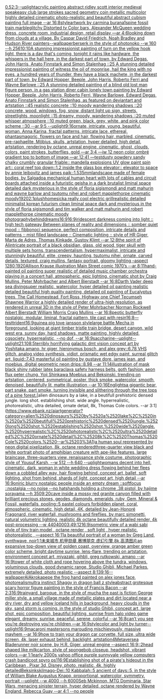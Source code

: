 [0.5](https://www.ebank.nz/aiartgenerator?category=0.5)[2:3](https://www.ebank.nz/aiartgenerator?category=2%3A3)[--uplight](https://www.ebank.nz/aiartgenerator?category=--uplight)[acrylic painting abstract ridley scott interior medieval speakeasy club large strokes sacred geometry coin metallic multicolor highly detailed cinematic photo-realistic and beautiful abstract cubism painting full image --ar 16:8](https://www.ebank.nz/aiartgenerator?category=acrylic%2520painting%2520abstract%2520ridley%2520scott%2520interior%2520medieval%2520speakeasy%2520club%2520large%2520strokes%2520sacred%2520geometry%2520coin%2520metallic%2520multicolor%2520highly%2520detailed%2520cinematic%2520photo-realistic%2520and%2520beautiful%2520abstract%2520cubism%2520painting%2520full%2520image%2520--ar%252016%3A8)[style](https://www.ebank.nz/aiartgenerator?category=style)[artwork by carmina burana](https://www.ebank.nz/aiartgenerator?category=artwork%2520by%2520carmina%2520burana)[1](https://www.ebank.nz/aiartgenerator?category=1)[spine fossil train,marble](https://www.ebank.nz/aiartgenerator?category=spine%2520fossil%2520train%2Cmarble)[glitchy Distorted tv Color bars, Alexander McQueen wedding dress, concrete room, industrial design, retail display —ar 4:6](https://www.ebank.nz/aiartgenerator?category=glitchy%2520Distorted%2520tv%2520Color%2520bars%2C%2520Alexander%2520McQueen%2520wedding%2520dress%2C%2520concrete%2520room%2C%2520industrial%2520design%2C%2520retail%2520display%2520%E2%80%94ar%25204%3A6)[looking down from clouds at a village. By Caspar David Friedrich, Noah Bradley and Hudson River painters](https://www.ebank.nz/aiartgenerator?category=looking%2520down%2520from%2520clouds%2520at%2520a%2520village.%2520By%2520Caspar%2520David%2520Friedrich%2C%2520Noah%2520Bradley%2520and%2520Hudson%2520River%2520painters)[--wallpaper](https://www.ebank.nz/aiartgenerator?category=--wallpaper)[berserk in the style of photonoko --w 160 --h 256](https://www.ebank.nz/aiartgenerator?category=berserk%2520in%2520the%2520style%2520of%2520photonoko%2520--w%2520160%2520--h%2520256)[10:10](https://www.ebank.nz/aiartgenerator?category=10%3A10)[A stunning impressionist painting of turn on the yellow hook light, there is a day that's coming, tonight it rains like hardware, the whispers in the hall here, in the darkest part of town, by Edward Degas, John Harris, Anato Finnstark and Simon Stalenhag ::25 A stunning detailed impressionist painting of witness the oil of moonrise, hail the king with no eyes, a hundred years of thunder, they have a black machete, in the darkest part of town, by Edward Hopper, Beeple, John Harris, Roberto Ferri and Wayne Barlowe ::25 A stunning detailed painting of a blind old lost man figure person, in a gas station diner cabin lonely town painting by Edward Hopper, Beeple, John Harris, Roberto Ferri, Wayne Barlowe, Edward Degas, Anato Finnstark and Simon Stalenhag, as featured on deviantart and artstation ::45 realistic concrete ::10 moody wandering shadows ::20 concrete, wood, windows, fog, snow, distant light up sign, streets, streetlights, moonlight ::15 dreamy, moody, wandering shadows ::20 muted whisper atmosphere ::10 muted green, black, grey, white, and pink color scheme ::30 --ar 9:5 --uplight](https://www.ebank.nz/aiartgenerator?category=A%2520stunning%2520impressionist%2520painting%2520of%2520turn%2520on%2520the%2520yellow%2520hook%2520light%2C%2520there%2520is%2520a%2520day%2520that%27s%2520coming%2C%2520tonight%2520it%2520rains%2520like%2520hardware%2C%2520the%2520whispers%2520in%2520the%2520hall%2520here%2C%2520in%2520the%2520darkest%2520part%2520of%2520town%2C%2520by%2520Edward%2520Degas%2C%2520John%2520Harris%2C%2520Anato%2520Finnstark%2520and%2520Simon%2520Stalenhag%2520%3A%3A25%2520A%2520stunning%2520detailed%2520impressionist%2520painting%2520of%2520witness%2520the%2520oil%2520of%2520moonrise%2C%2520hail%2520the%2520king%2520with%2520no%2520eyes%2C%2520a%2520hundred%2520years%2520of%2520thunder%2C%2520they%2520have%2520a%2520black%2520machete%2C%2520in%2520the%2520darkest%2520part%2520of%2520town%2C%2520by%2520Edward%2520Hopper%2C%2520Beeple%2C%2520John%2520Harris%2C%2520Roberto%2520Ferri%2520and%2520Wayne%2520Barlowe%2520%3A%3A25%2520A%2520stunning%2520detailed%2520painting%2520of%2520a%2520blind%2520old%2520lost%2520man%2520figure%2520person%2C%2520in%2520a%2520gas%2520station%2520diner%2520cabin%2520lonely%2520town%2520painting%2520by%2520Edward%2520Hopper%2C%2520Beeple%2C%2520John%2520Harris%2C%2520Roberto%2520Ferri%2C%2520Wayne%2520Barlowe%2C%2520Edward%2520Degas%2C%2520Anato%2520Finnstark%2520and%2520Simon%2520Stalenhag%2C%2520as%2520featured%2520on%2520deviantart%2520and%2520artstation%2520%3A%3A45%2520realistic%2520concrete%2520%3A%3A10%2520moody%2520wandering%2520shadows%2520%3A%3A20%2520concrete%2C%2520wood%2C%2520windows%2C%2520fog%2C%2520snow%2C%2520distant%2520light%2520up%2520sign%2C%2520streets%2C%2520streetlights%2C%2520moonlight%2520%3A%3A15%2520dreamy%2C%2520moody%2C%2520wandering%2520shadows%2520%3A%3A20%2520muted%2520whisper%2520atmosphere%2520%3A%3A10%2520muted%2520green%2C%2520black%2C%2520grey%2C%2520white%2C%2520and%2520pink%2520color%2520scheme%2520%3A%3A30%2520--ar%25209%3A5%2520--uplight)[](https://www.ebank.nz/aiartgenerator?category=)[9:16](https://www.ebank.nz/aiartgenerator?category=9%3A16)[ornate, intricate, young, beautiful, woman, Anna Karina, fractal patterns, intricate lace, ethereal, phantasmagoric, flowers on face and hair, flowing hair, marbled, cinematic, pre-raphaelite, Möbius, skulls, artstation, hyper detailed, high detail, artstation, rendering by octane, unreal engine, cinematic, ghost, clouds, colors, paint strokes, butterflies, gold —ar 3:4 —iw 1](https://www.ebank.nz/aiartgenerator?category=ornate%2C%2520intricate%2C%2520young%2C%2520beautiful%2C%2520woman%2C%2520Anna%2520Karina%2C%2520fractal%2520patterns%2C%2520intricate%2520lace%2C%2520ethereal%2C%2520phantasmagoric%2C%2520flowers%2520on%2520face%2520and%2520hair%2C%2520flowing%2520hair%2C%2520marbled%2C%2520cinematic%2C%2520pre-raphaelite%2C%2520M%C3%B6bius%2C%2520skulls%2C%2520artstation%2C%2520hyper%2520detailed%2C%2520high%2520detail%2C%2520artstation%2C%2520rendering%2520by%2520octane%2C%2520unreal%2520engine%2C%2520cinematic%2C%2520ghost%2C%2520clouds%2C%2520colors%2C%2520paint%2520strokes%2C%2520butterflies%2C%2520gold%2520%E2%80%94ar%25203%3A4%2520%E2%80%94iw%25201)[2 neon color ombré gradient top to bottom of image —ar 12:41 —test](https://www.ebank.nz/aiartgenerator?category=2%2520neon%2520color%2520ombr%C3%A9%2520gradient%2520top%2520to%2520bottom%2520of%2520image%2520%E2%80%94ar%252012%3A41%2520%E2%80%94test)[dusty powdery sandy chalky crumbly granular friable:: mandella explosions UV glow paint spin art:: coral reef top down::1.2 inside the glass box elevator:: elevator to space by annie leibovitz and james paik::1.5](https://www.ebank.nz/aiartgenerator?category=dusty%2520powdery%2520sandy%2520chalky%2520crumbly%2520granular%2520friable%3A%3A%2520mandella%2520explosions%2520UV%2520glow%2520paint%2520spin%2520art%3A%3A%2520coral%2520reef%2520top%2520down%3A%3A1.2%2520inside%2520the%2520glass%2520box%2520elevator%3A%3A%2520elevator%2520to%2520space%2520by%2520annie%2520leibovitz%2520and%2520james%2520paik%3A%3A1.5)[35mm](https://www.ebank.nz/aiartgenerator?category=35mm)[landscape made of female bodies, by Salgado](https://www.ebank.nz/aiartgenerator?category=landscape%2520made%2520of%2520female%2520bodies%2C%2520by%2520Salgado)[a mechanical human heart with lots of cables and circuit boards attached inside a futuristic geisha in a dark brutalist liminal space detailed dark mysterious in the style of floria sigismondi and matt mahurin and wayne barlow and tsutomu nihei and robert mapplethorpe cinematic moody](https://www.ebank.nz/aiartgenerator?category=a%2520mechanical%2520human%2520heart%2520with%2520lots%2520of%2520cables%2520and%2520circuit%2520boards%2520attached%2520inside%2520a%2520futuristic%2520geisha%2520in%2520a%2520dark%2520brutalist%2520liminal%2520space%2520detailed%2520dark%2520mysterious%2520in%2520the%2520style%2520of%2520floria%2520sigismondi%2520and%2520matt%2520mahurin%2520and%2520wayne%2520barlow%2520and%2520tsutomu%2520nihei%2520and%2520robert%2520mapplethorpe%2520cinematic%2520moody)[1920](https://www.ebank.nz/aiartgenerator?category=1920)[2:1](https://www.ebank.nz/aiartgenerator?category=2%3A1)[plush](https://www.ebank.nz/aiartgenerator?category=plush)[homesick](https://www.ebank.nz/aiartgenerator?category=homesick)[a really cool electric grill](https://www.ebank.nz/aiartgenerator?category=a%2520really%2520cool%2520electric%2520grill)[realistic detailed minimalist korean futurism clean liminal space dark and mysterious in the style of floria sigismondi and tim walker and matt mahurin and robert mapplethorpe cinematic moody photography](https://www.ebank.nz/aiartgenerator?category=realistic%2520detailed%2520minimalist%2520korean%2520futurism%2520clean%2520liminal%2520space%2520dark%2520and%2520mysterious%2520in%2520the%2520style%2520of%2520floria%2520sigismondi%2520and%2520tim%2520walker%2520and%2520matt%2520mahurin%2520and%2520robert%2520mapplethorpe%2520cinematic%2520moody%2520photography)[behind](https://www.ebank.nz/aiartgenerator?category=behind)[dreams](https://www.ebank.nz/aiartgenerator?category=dreams)[16:9](https://www.ebank.nz/aiartgenerator?category=16%3A9)[16:9](https://www.ebank.nz/aiartgenerator?category=16%3A9)[iridescent darkness coming into light :: high tech gateway Between planes of reality and dimensions :: somber quiet mood :: fibbonoci sequence, perfect composition, intricate details and patterns :: mist filled landscape :: Cinematic lighting :: style of HR Giger, Marta de Adres, Thomas Kinkade, Gustov Klimt --ar 12:8](https://www.ebank.nz/aiartgenerator?category=iridescent%2520darkness%2520coming%2520into%2520light%2520%3A%3A%2520high%2520tech%2520gateway%2520Between%2520planes%2520of%2520reality%2520and%2520dimensions%2520%3A%3A%2520somber%2520quiet%2520mood%2520%3A%3A%2520fibbonoci%2520sequence%2C%2520perfect%2520composition%2C%2520intricate%2520details%2520and%2520patterns%2520%3A%3A%2520mist%2520filled%2520landscape%2520%3A%3A%2520Cinematic%2520lighting%2520%3A%3A%2520style%2520of%2520HR%2520Giger%2C%2520Marta%2520de%2520Adres%2C%2520Thomas%2520Kinkade%2C%2520Gustov%2520Klimt%2520--ar%252012%3A8)[the spirit of AI](https://www.ebank.nz/aiartgenerator?category=the%2520spirit%2520of%2520AI)[intricate portrait of a black obsidian, glass, old wood,  tiger skull with multiple sets horns, transcendentalism, hypermaximalist, intricate and stunningly beautiful, elite, creepy, haunting, tsutomu nihei, ornate, carved details, textured, craig mullins, fantasy portrait, gloomy lighting –aspect 1280:1920](https://www.ebank.nz/aiartgenerator?category=intricate%2520portrait%2520of%2520a%2520black%2520obsidian%2C%2520glass%2C%2520old%2520wood%2C%2520%2520tiger%2520skull%2520with%2520multiple%2520sets%2520horns%2C%2520transcendentalism%2C%2520hypermaximalist%2C%2520intricate%2520and%2520stunningly%2520beautiful%2C%2520elite%2C%2520creepy%2C%2520haunting%2C%2520tsutomu%2520nihei%2C%2520ornate%2C%2520carved%2520details%2C%2520textured%2C%2520craig%2520mullins%2C%2520fantasy%2520portrait%2C%2520gloomy%2520lighting%2520%E2%80%93aspect%25201280%3A1920)[Allison Krause illustration Main Street comic 1970’s --ar 8:11](https://www.ebank.nz/aiartgenerator?category=Allison%2520Krause%2520illustration%2520Main%2520Street%2520comic%25201970%E2%80%99s%2520--ar%25208%3A11)[hand-painted oil painting super realistic of detailed music chamber orchestra playing in a concert hall, atmospheric, epic lighting, cinematic shot by Craig Mullins, Peter Mohrbacher and Albert Bierstadt --ar 16:8](https://www.ebank.nz/aiartgenerator?category=hand-painted%2520oil%2520painting%2520super%2520realistic%2520of%2520detailed%2520music%2520chamber%2520orchestra%2520playing%2520in%2520a%2520concert%2520hall%2C%2520atmospheric%2C%2520epic%2520lighting%2C%2520cinematic%2520shot%2520by%2520Craig%2520Mullins%2C%2520Peter%2520Mohrbacher%2520and%2520Albert%2520Bierstadt%2520--ar%252016%3A8)[Darth Vader deep sea diving](https://www.ebank.nz/aiartgenerator?category=Darth%2520Vader%2520deep%2520sea%2520diving)[super realistic, watercolor, hyper detailed oil painting realistic detailed beautiful high quality painting, detailed oil painting of Eucalyptus trees, The Call Homestead, Fort Ross, Highway one Chief Tecumseh Shawnee Warrior  a highly detailed render of ultra-high resolution, as rendered in unreal 3D in the style of Peter Mohrbacher Norman Rockwell Albert Bierstadt William Morris Craig Mullins --ar 16:8](https://www.ebank.nz/aiartgenerator?category=super%2520realistic%2C%2520watercolor%2C%2520hyper%2520detailed%2520oil%2520painting%2520realistic%2520detailed%2520beautiful%2520high%2520quality%2520painting%2C%2520detailed%2520oil%2520painting%2520of%2520Eucalyptus%2520trees%2C%2520The%2520Call%2520Homestead%2C%2520Fort%2520Ross%2C%2520Highway%2520one%2520Chief%2520Tecumseh%2520Shawnee%2520Warrior%2520%2520a%2520highly%2520detailed%2520render%2520of%2520ultra-high%2520resolution%2C%2520as%2520rendered%2520in%2520unreal%25203D%2520in%2520the%2520style%2520of%2520Peter%2520Mohrbacher%2520Norman%2520Rockwell%2520Albert%2520Bierstadt%2520William%2520Morris%2520Craig%2520Mullins%2520--ar%252016%3A8)[peotic butterfly nostalgic, modular, liminal, fractal pattern, tile cast with resin](https://www.ebank.nz/aiartgenerator?category=peotic%2520butterfly%2520nostalgic%2C%2520modular%2C%2520liminal%2C%2520fractal%2520pattern%2C%2520tile%2520cast%2520with%2520resin)[16:8](https://www.ebank.nz/aiartgenerator?category=16%3A8)[—test](https://www.ebank.nz/aiartgenerator?category=%E2%80%94test)[trident](https://www.ebank.nz/aiartgenerator?category=trident)[16:9](https://www.ebank.nz/aiartgenerator?category=16%3A9)[guinea pig tove jansson style](https://www.ebank.nz/aiartgenerator?category=guinea%2520pig%2520tove%2520jansson%2520style)[large battle Mecha in foreground, looking at giant timber tristle train bridge, desert canyon, wild west era, sunny day, hard shadows, matte painting, highly detailed, cgsociety, hyperrealistic, --no dof, --ar 16:9](https://www.ebank.nz/aiartgenerator?category=large%2520battle%2520Mecha%2520in%2520foreground%2C%2520looking%2520at%2520giant%2520timber%2520tristle%2520train%2520bridge%2C%2520desert%2520canyon%2C%2520wild%2520west%2520era%2C%2520sunny%2520day%2C%2520hard%2520shadows%2C%2520matte%2520painting%2C%2520highly%2520detailed%2C%2520cgsociety%2C%2520hyperrealistic%2C%2520--no%2520dof%2C%2520--ar%252016%3A9)[saccharine](https://www.ebank.nz/aiartgenerator?category=saccharine)[--uplight](https://www.ebank.nz/aiartgenerator?category=--uplight)[--uplight](https://www.ebank.nz/aiartgenerator?category=--uplight)[21:10](https://www.ebank.nz/aiartgenerator?category=21%3A10)[8:5](https://www.ebank.nz/aiartgenerator?category=8%3A5)[terribly horrifying galactic dmt vision concept art by Yoshitaka amano, hr giger, hieronymus bosch, and alex grey::6.78 VHS glitch, analog video synthesis, vidiot, prismatic wet edgy paint, surreal glitch art, liquid::7.43 masterful oil painting by gustave dore, james jean, and moebius, digital geometric neon drips::8.98 --ar 11:14](https://www.ebank.nz/aiartgenerator?category=terribly%2520horrifying%2520galactic%2520dmt%2520vision%2520concept%2520art%2520by%2520Yoshitaka%2520amano%2C%2520hr%2520giger%2C%2520hieronymus%2520bosch%2C%2520and%2520alex%2520grey%3A%3A6.78%2520VHS%2520glitch%2C%2520analog%2520video%2520synthesis%2C%2520vidiot%2C%2520prismatic%2520wet%2520edgy%2520paint%2C%2520surreal%2520glitch%2520art%2C%2520liquid%3A%3A7.43%2520masterful%2520oil%2520painting%2520by%2520gustave%2520dore%2C%2520james%2520jean%2C%2520and%2520moebius%2C%2520digital%2520geometric%2520neon%2520drips%3A%3A8.98%2520--ar%252011%3A14)[illustration of mask black shiny rubber latex baraclava safety harness belts, goth fashion, aeon flux peter chung, Yoji Shinkawa Moebius and Beksinski. trending on artstation, centered, symmetrical, poster, thick smoke, watercolor, smooth, denoised, beautifully lit, matte illustration --ar 10:16](https://www.ebank.nz/aiartgenerator?category=illustration%2520of%2520mask%2520black%2520shiny%2520rubber%2520latex%2520baraclava%2520safety%2520harness%2520belts%2C%2520goth%2520fashion%2C%2520aeon%2520flux%2520peter%2520chung%2C%2520Yoji%2520Shinkawa%2520Moebius%2520and%2520Beksinski.%2520trending%2520on%2520artstation%2C%2520centered%2C%2520symmetrical%2C%2520poster%2C%2520thick%2520smoke%2C%2520watercolor%2C%2520smooth%2C%2520denoised%2C%2520beautifully%2520lit%2C%2520matte%2520illustration%2520--ar%252010%3A16)[Eng](https://www.ebank.nz/aiartgenerator?category=Eng)[lights](https://www.ebank.nz/aiartgenerator?category=lights)[a gigantic bear, part snake, part smoke, turning invisible and slithering through the tree tops of a pine forest.](https://www.ebank.nz/aiartgenerator?category=a%2520gigantic%2520bear%2C%2520part%2520snake%2C%2520part%2520smoke%2C%2520turning%2520invisible%2520and%2520slithering%2520through%2520the%2520tree%2520tops%2520of%2520a%2520pine%2520forest.)[alien dinosaurs by a lake, in a beutifull prehistoric densed jungle. long shot. establishing shot. wide angle. hyperrealistic, photorealistic, ultra detailed, ornate detail, 8k, Thomas Cole colors. --ar 3:1](https://www.ebank.nz/aiartgenerator?category=alien%2520dinosaurs%2520by%2520a%2520lake%2C%2520in%2520a%2520beutifull%2520prehistoric%2520densed%2520jungle.%2520long%2520shot.%2520establishing%2520shot.%2520wide%2520angle.%2520hyperrealistic%2C%2520photorealistic%2C%2520ultra%2520detailed%2C%2520ornate%2520detail%2C%25208k%2C%2520Thomas%2520Cole%2520colors.%2520--ar%25203%3A1)[a human soul represented by neon digital pixelization, 8k, octane rendered](https://www.ebank.nz/aiartgenerator?category=a%2520human%2520soul%2520represented%2520by%2520neon%2520digital%2520pixelization%2C%25208k%2C%2520octane%2520rendered)[three-quarter view black and white portrait photo of amphibian creature with ape-like features, large braincase, three-quarters view, renaissance style costume, photographic style of Yousuf Karsh, --w 512 --h 640 --uplight](https://www.ebank.nz/aiartgenerator?category=three-quarter%2520view%2520black%2520and%2520white%2520portrait%2520photo%2520of%2520amphibian%2520creature%2520with%2520ape-like%2520features%2C%2520large%2520braincase%2C%2520three-quarters%2520view%2C%2520renaissance%2520style%2520costume%2C%2520photographic%2520style%2520of%2520Yousuf%2520Karsh%2C%2520--w%2520512%2520--h%2520640%2520--uplight)[womans decent into hell, cinematic, dark, woman in white wedding dress flowing behind her flees down a cobbled alley way, hair flowing behind, concept art, ballet, soft lighting, shot from behind, shards of light, concept art, high detail --ar 16:9](https://www.ebank.nz/aiartgenerator?category=womans%2520decent%2520into%2520hell%2C%2520cinematic%2C%2520dark%2C%2520woman%2520in%2520white%2520wedding%2520dress%2520flowing%2520behind%2520her%2520flees%2520down%2520a%2520cobbled%2520alley%2520way%2C%2520hair%2520flowing%2520behind%2C%2520concept%2520art%2C%2520ballet%2C%2520soft%2520lighting%2C%2520shot%2520from%2520behind%2C%2520shards%2520of%2520light%2C%2520concept%2520art%2C%2520high%2520detail%2520--ar%252016%3A9)[oniric blurry nostalgic people inside an empty dream ::softfocus ::nostalgia --no noise --no hats](https://www.ebank.nz/aiartgenerator?category=oniric%2520blurry%2520nostalgic%2520people%2520inside%2520an%2520empty%2520dream%2520%3A%3Asoftfocus%2520%3A%3Anostalgia%2520--no%2520noise%2520--no%2520hats)[hands holding a chrome .38 pistol, by hajime sorayama —h 350](https://www.ebank.nz/aiartgenerator?category=hands%2520holding%2520a%2520chrome%2520.38%2520pistol%2C%2520by%2520hajime%2520sorayama%2520%E2%80%94h%2520350)[9:20](https://www.ebank.nz/aiartgenerator?category=9%3A20)[cave inside a mossy red granite canyon filled with brilliant precious stones, geodes, diamonds, emeralds, ruby, Gem, Mineral & Fossil, waterfalls, pooling::5 pastel colours forbidden planet, coral, atmospheric, cinematic, high detail, 4K, detailed by Jean-Honoré Fragonard, river waterfall, mushrooms and fireflies, by marc simonetti, natural volumetric lighting, realistic 4k octane beautifully detailed render, 4k post-processing --w 440](https://www.ebank.nz/aiartgenerator?category=cave%2520inside%2520a%2520mossy%2520red%2520granite%2520canyon%2520filled%2520with%2520brilliant%2520precious%2520stones%2C%2520geodes%2C%2520diamonds%2C%2520emeralds%2C%2520ruby%2C%2520Gem%2C%2520Mineral%2520%26%2520Fossil%2C%2520waterfalls%2C%2520pooling%3A%3A5%2520pastel%2520colours%2520forbidden%2520planet%2C%2520coral%2C%2520atmospheric%2C%2520cinematic%2C%2520high%2520detail%2C%25204K%2C%2520detailed%2520by%2520Jean-Honor%C3%A9%2520Fragonard%2C%2520river%2520waterfall%2C%2520mushrooms%2520and%2520fireflies%2C%2520by%2520marc%2520simonetti%2C%2520natural%2520volumetric%2520lighting%2C%2520realistic%25204k%2520octane%2520beautifully%2520detailed%2520render%2C%25204k%2520post-processing%2520--w%2520440)[4000](https://www.ebank.nz/aiartgenerator?category=4000)[3:4](https://www.ebank.nz/aiartgenerator?category=3%3A4)[9:12](https://www.ebank.nz/aiartgenerator?category=9%3A12)[16:9](https://www.ebank.nz/aiartgenerator?category=16%3A9)[isometric view of a wabi sabi style of tiny train model , octane render , soft light , hyper realistic, photorealistic , —aspect 16:11](https://www.ebank.nz/aiartgenerator?category=isometric%2520view%2520of%2520a%2520wabi%2520sabi%2520style%2520of%2520tiny%2520train%2520model%2520%2C%2520octane%2520render%2520%2C%2520soft%2520light%2520%2C%2520hyper%2520realistic%2C%2520photorealistic%2520%2C%2520%E2%80%94aspect%252016%3A11)[a beautiful portrait of a woman by Greg Land, synthwave, noir](https://www.ebank.nz/aiartgenerator?category=a%2520beautiful%2520portrait%2520of%2520a%2520woman%2520by%2520Greg%2520Land%2C%2520synthwave%2C%2520noir)[1:1](https://www.ebank.nz/aiartgenerator?category=1%3A1)[未来城市,机甲勋章,赛博朋克,虚幻引擎,8k,高清图片](https://www.ebank.nz/aiartgenerator?category=%E6%9C%AA%E6%9D%A5%E5%9F%8E%E5%B8%82%2C%E6%9C%BA%E7%94%B2%E5%8B%8B%E7%AB%A0%2C%E8%B5%9B%E5%8D%9A%E6%9C%8B%E5%85%8B%2C%E8%99%9A%E5%B9%BB%E5%BC%95%E6%93%8E%2C8k%2C%E9%AB%98%E6%B8%85%E5%9B%BE%E7%89%87)[an expansive top-down view of golden coast, overview, orange amber green color scheme, bright daytime sunrise, lens-flare, trending on artstation, environment concept art, miyazaki, gihbli, greg rutkowski, amano --ar 16:9](https://www.ebank.nz/aiartgenerator?category=an%2520expansive%2520top-down%2520view%2520of%2520golden%2520coast%2C%2520overview%2C%2520orange%2520amber%2520green%2520color%2520scheme%2C%2520bright%2520daytime%2520sunrise%2C%2520lens-flare%2C%2520trending%2520on%2520artstation%2C%2520environment%2520concept%2520art%2C%2520miyazaki%2C%2520gihbli%2C%2520greg%2520rutkowski%2C%2520amano%2520--ar%252016%3A9)[tower of white cloth and rope hovering above the tundra, windows, voluminous clouds, good dynamic range, Studio Ghibli, Michael Parkes, extremely detailed, photo realistic --aspect 8:13](https://www.ebank.nz/aiartgenerator?category=tower%2520of%2520white%2520cloth%2520and%2520rope%2520hovering%2520above%2520the%2520tundra%2C%2520windows%2C%2520voluminous%2520clouds%2C%2520good%2520dynamic%2520range%2C%2520Studio%2520Ghibli%2C%2520Michael%2520Parkes%2C%2520extremely%2520detailed%2C%2520photo%2520realistic%2520--aspect%25208%3A13)[9:16](https://www.ebank.nz/aiartgenerator?category=9%3A16)[--wallpaper](https://www.ebank.nz/aiartgenerator?category=--wallpaper)[AlAkroka](https://www.ebank.nz/aiartgenerator?category=AlAkroka)[pepe the frog hand painted on alex jones face, photorealism](https://www.ebank.nz/aiartgenerator?category=pepe%2520the%2520frog%2520hand%2520painted%2520on%2520alex%2520jones%2520face%2C%2520photorealism)[ultra instinct Shaggy in dragon ball z style](https://www.ebank.nz/aiartgenerator?category=ultra%2520instinct%2520Shaggy%2520in%2520dragon%2520ball%2520z%2520style)[abstract grotesque scary horror figure painting in the style of Francis Bacon --ar 2:3](https://www.ebank.nz/aiartgenerator?category=abstract%2520grotesque%2520scary%2520horror%2520figure%2520painting%2520in%2520the%2520style%2520of%2520Francis%2520Bacon%2520--ar%25202%3A3)[16:9](https://www.ebank.nz/aiartgenerator?category=16%3A9)[trainyard, baroque, in the style of mucha the past is fiction George miller style. a small village made of metallic plates and dirt located near a dry river, dry and yellow Iceland hills in background, heavy clouds in the sky, sand storm is coming, in the style of studio Ghibli, concept art, large shot, epic composition, beautiful lighting, sunrise from halo video game elegant, dreamy, sunrise, peaceful, serene, colorful --ar 16:8](https://www.ebank.nz/aiartgenerator?category=trainyard%2C%2520baroque%2C%2520in%2520the%2520style%2520of%2520mucha%2520the%2520past%2520is%2520fiction%2520George%2520miller%2520style.%2520a%2520small%2520village%2520made%2520of%2520metallic%2520plates%2520and%2520dirt%2520located%2520near%2520a%2520dry%2520river%2C%2520dry%2520and%2520yellow%2520Iceland%2520hills%2520in%2520background%2C%2520heavy%2520clouds%2520in%2520the%2520sky%2C%2520sand%2520storm%2520is%2520coming%2C%2520in%2520the%2520style%2520of%2520studio%2520Ghibli%2C%2520concept%2520art%2C%2520large%2520shot%2C%2520epic%2520composition%2C%2520beautiful%2520lighting%2C%2520sunrise%2520from%2520halo%2520video%2520game%2520elegant%2C%2520dreamy%2C%2520sunrise%2C%2520peaceful%2C%2520serene%2C%2520colorful%2520--ar%252016%3A8)[can’t you see you’re destroying you’re children —ar 16:9](https://www.ebank.nz/aiartgenerator?category=can%E2%80%99t%2520you%2520see%2520you%E2%80%99re%2520destroying%2520you%E2%80%99re%2520children%2520%E2%80%94ar%252016%3A9)[style](https://www.ebank.nz/aiartgenerator?category=style)[color and light by turner](https://www.ebank.nz/aiartgenerator?category=color%2520and%2520light%2520by%2520turner)[--uplight](https://www.ebank.nz/aiartgenerator?category=--uplight)[16:9](https://www.ebank.nz/aiartgenerator?category=16%3A9)[macaroni mastersons marouding mischievously, massive mayhem --ar 16:9](https://www.ebank.nz/aiartgenerator?category=macaroni%2520mastersons%2520marouding%2520mischievously%2C%2520massive%2520mayhem%2520--ar%252016%3A9)[how to train your dragon car corvette, full size, ultra wide screen, 4k, laser exhaust behind, backlight, artstation](https://www.ebank.nz/aiartgenerator?category=how%2520to%2520train%2520your%2520dragon%2520car%2520corvette%2C%2520full%2520size%2C%2520ultra%2520wide%2520screen%2C%25204k%2C%2520laser%2520exhaust%2520behind%2C%2520backlight%2C%2520artstation)[4](https://www.ebank.nz/aiartgenerator?category=4)[Metaverse](https://www.ebank.nz/aiartgenerator?category=Metaverse)[a Bladerunner noir scene, by H.R. Giger, unreal engine --aspect 16:9](https://www.ebank.nz/aiartgenerator?category=a%2520Bladerunner%2520noir%2520scene%2C%2520by%2520H.R.%2520Giger%2C%2520unreal%2520engine%2520--aspect%252016%3A9)[::2](https://www.ebank.nz/aiartgenerator?category=%3A%3A2)[head shaped like milkcarton, style of spongebob closeup, headshot, vibrant colors —ar 1:1](https://www.ebank.nz/aiartgenerator?category=head%2520shaped%2520like%2520milkcarton%2C%2520style%2520of%2520spongebob%2520closeup%2C%2520headshot%2C%2520vibrant%2520colors%2520%E2%80%94ar%25201%3A1)[early 2000s yahoo office purple sunnyvale yellow computers crash bandicoot spyro ps1](https://www.ebank.nz/aiartgenerator?category=early%25202000s%2520yahoo%2520office%2520purple%2520sunnyvale%2520yellow%2520computers%2520crash%2520bandicoot%2520spyro%2520ps1)[16:9](https://www.ebank.nz/aiartgenerator?category=16%3A9)[Establishing shot of a pirate's hideout in the Caribbean , Pixar 3d, Disney, photo, realistic, 4k, highly detailed](https://www.ebank.nz/aiartgenerator?category=Establishing%2520shot%2520of%2520a%2520pirate%27s%2520hideout%2520in%2520the%2520Caribbean%2520%2C%2520Pixar%25203d%2C%2520Disney%2C%2520photo%2C%2520realistic%2C%25204k%2C%2520highly%2520detailed)[Beksinkski](https://www.ebank.nz/aiartgenerator?category=Beksinkski)[Imago-Dei::10 Kabbalah::5 ancient of days::5, in the style of William Blake Augustus Knapp, proportional, watercolor, symmetry, portrait --uplight --w 4000 --h 6000](https://www.ebank.nz/aiartgenerator?category=Imago-Dei%3A%3A10%2520Kabbalah%3A%3A5%2520ancient%2520of%2520days%3A%3A5%2C%2520in%2520the%2520style%2520of%2520William%2520Blake%2520Augustus%2520Knapp%2C%2520proportional%2C%2520watercolor%2C%2520symmetry%2C%2520portrait%2520--uplight%2520--w%25204000%2520--h%25206000)[Seb Mckinnon, MTG Dominaria, Star Wars, menacing sinister terrain, hyper detailed, octane rendered by Wayne England, Rebecca Guay --ar 4:1 --no people](https://www.ebank.nz/aiartgenerator?category=Seb%2520Mckinnon%2C%2520MTG%2520Dominaria%2C%2520Star%2520Wars%2C%2520menacing%2520sinister%2520terrain%2C%2520hyper%2520detailed%2C%2520octane%2520rendered%2520by%2520Wayne%2520England%2C%2520Rebecca%2520Guay%2520--ar%25204%3A1%2520--no%2520people)